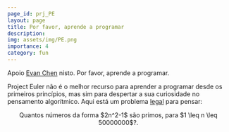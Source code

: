 ```yaml
---
page_id: prj_PE
layout: page
title: Por favor, aprende a programar
description: 
img: assets/img/PE.png
importance: 4
category: fun
---
```


Apoio [Evan Chen](https://web.evanchen.cc/techspeech.html) nisto. Por favor, aprende a programar.

Project Euler não é o melhor recurso para aprender a programar desde os primeiros princípios, mas sim para despertar a sua curiosidade no pensamento algorítmico. Aqui está um problema [legal](https://projecteuler.net/problem=216) para pensar:

<p style="text-align: center;">
Quantos números da forma $2n^2-1$ são primos, para $1 \leq n \leq 50000000$?.
</p>
